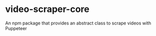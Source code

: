 # video-scraper-core
An npm package that provides an abstract class to scrape videos with Puppeteer
